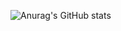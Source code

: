 ![Anurag's GitHub stats](https://github-readme-stats.vercel.app/api?username=ramocky&show_icons=true&theme=dark&locale=cn)
